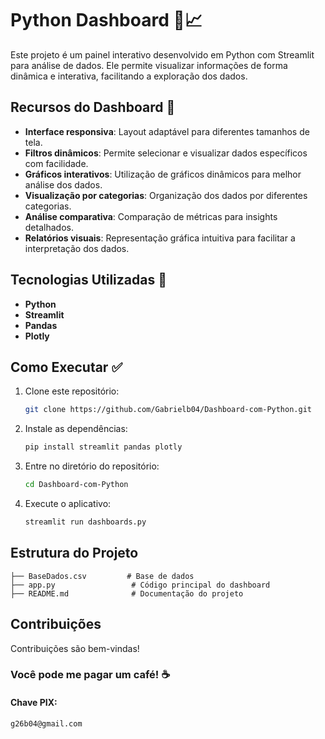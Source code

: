 # Python Dashboard 🚀📈

Este projeto é um painel interativo desenvolvido em Python com Streamlit para análise de dados. Ele permite visualizar informações de forma dinâmica e interativa, facilitando a exploração dos dados.

## Recursos do Dashboard 📂

- **Interface responsiva**: Layout adaptável para diferentes tamanhos de tela.
- **Filtros dinâmicos**: Permite selecionar e visualizar dados específicos com facilidade.
- **Gráficos interativos**: Utilização de gráficos dinâmicos para melhor análise dos dados.
- **Visualização por categorias**: Organização dos dados por diferentes categorias.
- **Análise comparativa**: Comparação de métricas para insights detalhados.
- **Relatórios visuais**: Representação gráfica intuitiva para facilitar a interpretação dos dados.

## Tecnologias Utilizadas 🔎

- **Python**
- **Streamlit**
- **Pandas**
- **Plotly**

## Como Executar ✅

1. Clone este repositório:
   ```sh
   git clone https://github.com/Gabrielb04/Dashboard-com-Python.git
   ```
3. Instale as dependências:
   ```sh
   pip install streamlit pandas plotly
   ```
4. Entre no diretório do repositório:
   ```sh
   cd Dashboard-com-Python
   ```
5. Execute o aplicativo:
   ```sh
   streamlit run dashboards.py

   ```

## Estrutura do Projeto

```
├── BaseDados.csv         # Base de dados
├── app.py                 # Código principal do dashboard
├── README.md              # Documentação do projeto
```

## Contribuições

Contribuições são bem-vindas!

### Você pode me pagar um café! ☕

#### Chave PIX:
` g26b04@gmail.com `

